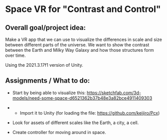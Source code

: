 # Space VR for "Contrast and Control"

## Overall goal/project idea: 

Make a VR app that we can use to visualize the differences in scale and size between different parts of the universe. We want to show the contrast between the Earth and Milky Way Galaxy and how those structures form over time. 

Using the 2021.3.17f1 version of Unity.

## Assignments / What to do:
* Start by being able to visualize this: https://sketchfab.com/3d-models/need-some-space-d6521362b37b48e3a82bce4911409303 
* * Import it to Unity (for loading the file: https://github.com/keijiro/Pcx) 

* Look for assets of different scales like the Earth, a city, a cell. 

* Create controller for moving around in space. 
